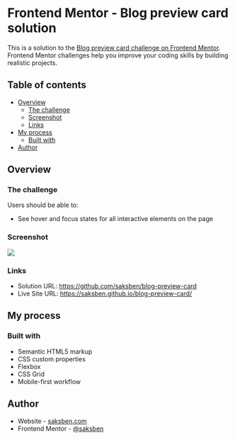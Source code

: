 # Frontend Mentor - Blog preview card solution

This is a solution to the [Blog preview card challenge on Frontend Mentor](https://www.frontendmentor.io/challenges/blog-preview-card-ckPaj01IcS). Frontend Mentor challenges help you improve your coding skills by building realistic projects. 

## Table of contents

- [Overview](#overview)
  - [The challenge](#the-challenge)
  - [Screenshot](#screenshot)
  - [Links](#links)
- [My process](#my-process)
  - [Built with](#built-with)
- [Author](#author)

## Overview

### The challenge

Users should be able to:

- See hover and focus states for all interactive elements on the page

### Screenshot

![](./assets/screenshot.png)

### Links

- Solution URL: https://github.com/saksben/blog-preview-card
- Live Site URL: https://saksben.github.io/blog-preview-card/

## My process

### Built with

- Semantic HTML5 markup
- CSS custom properties
- Flexbox
- CSS Grid
- Mobile-first workflow

## Author

- Website - [saksben.com](https://www.saksben.com)
- Frontend Mentor - [@saksben](https://www.frontendmentor.io/profile/saksben)